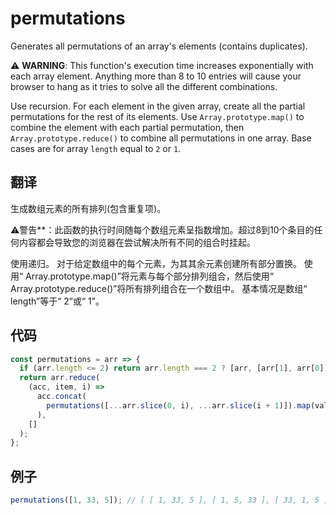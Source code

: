 # permutations

Generates all permutations of an array's elements (contains duplicates).

⚠️ **WARNING**: This function's execution time increases exponentially with each array element. Anything more than 8 to 10 entries will cause your browser to hang as it tries to solve all the different combinations.

Use recursion.
For each element in the given array, create all the partial permutations for the rest of its elements.
Use `Array.prototype.map()` to combine the element with each partial permutation, then `Array.prototype.reduce()` to combine all permutations in one array.
Base cases are for array `length` equal to `2` or `1`.

## 翻译

生成数组元素的所有排列(包含重复项)。

⚠警告**：此函数的执行时间随每个数组元素呈指数增加。超过8到10个条目的任何内容都会导致您的浏览器在尝试解决所有不同的组合时挂起。

使用递归。
对于给定数组中的每个元素，为其其余元素创建所有部分置换。
使用“ Array.prototype.map()”将元素与每个部分排列组合，然后使用“ Array.prototype.reduce()”将所有排列组合在一个数组中。
基本情况是数组“ length”等于“ 2”或“ 1”。

## 代码

```js
const permutations = arr => {
  if (arr.length <= 2) return arr.length === 2 ? [arr, [arr[1], arr[0]]] : arr;
  return arr.reduce(
    (acc, item, i) =>
      acc.concat(
        permutations([...arr.slice(0, i), ...arr.slice(i + 1)]).map(val => [item, ...val])
      ),
    []
  );
};
```

## 例子

```js
permutations([1, 33, 5]); // [ [ 1, 33, 5 ], [ 1, 5, 33 ], [ 33, 1, 5 ], [ 33, 5, 1 ], [ 5, 1, 33 ], [ 5, 33, 1 ] ]
```
